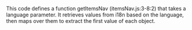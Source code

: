This code defines a function getItemsNav (itemsNav.js:3-8:2) that takes a language parameter. It retrieves values from i18n based on the language, then maps over them to extract the first value of each object.